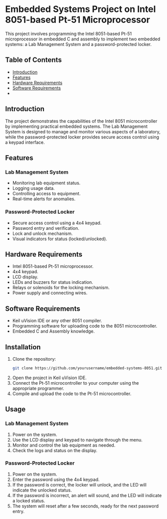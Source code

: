 # Embedded Systems Project on Intel 8051-based Pt-51 Microprocessor

This project involves programming the Intel 8051-based Pt-51 microprocessor in embedded C and assembly to implement two embedded systems: a Lab Management System and a password-protected locker. 

## Table of Contents

- [Introduction](#introduction)
- [Features](#features)
- [Hardware Requirements](#hardware-requirements)
- [Software Requirements](#software-requirements)
- 
## Introduction

The project demonstrates the capabilities of the Intel 8051 microcontroller by implementing practical embedded systems. The Lab Management System is designed to manage and monitor various aspects of a laboratory, while the password-protected locker provides secure access control using a keypad interface.

## Features

### Lab Management System

- Monitoring lab equipment status.
- Logging usage data.
- Controlling access to equipment.
- Real-time alerts for anomalies.

### Password-Protected Locker

- Secure access control using a 4x4 keypad.
- Password entry and verification.
- Lock and unlock mechanism.
- Visual indicators for status (locked/unlocked).

## Hardware Requirements

- Intel 8051-based Pt-51 microprocessor.
- 4x4 keypad.
- LCD display.
- LEDs and buzzers for status indication.
- Relays or solenoids for the locking mechanism.
- Power supply and connecting wires.

## Software Requirements

- Keil uVision IDE or any other 8051 compiler.
- Programming software for uploading code to the 8051 microcontroller.
- Embedded C and Assembly knowledge.

## Installation

1. Clone the repository:
    ```bash
    git clone https://github.com/yourusername/embedded-systems-8051.git
    ```
2. Open the project in Keil uVision IDE.
3. Connect the Pt-51 microcontroller to your computer using the appropriate programmer.
4. Compile and upload the code to the Pt-51 microcontroller.

## Usage

### Lab Management System

1. Power on the system.
2. Use the LCD display and keypad to navigate through the menu.
3. Monitor and control the lab equipment as needed.
4. Check the logs and status on the display.

### Password-Protected Locker

1. Power on the system.
2. Enter the password using the 4x4 keypad.
3. If the password is correct, the locker will unlock, and the LED will indicate the unlocked status.
4. If the password is incorrect, an alert will sound, and the LED will indicate a locked status.
5. The system will reset after a few seconds, ready for the next password entry.


